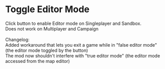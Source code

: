 # Toggle Editor Mode
Click button to enable Editor mode on Singleplayer and Sandbox.
<br>
Does not work on Multiplayer and Campaign
<br>
<br>
Changelog:
<br>
Added workaround that lets you exit a game while in "false editor mode" (the editor mode toggled by the button)
<br>
The mod now shouldn't interfere with "true editor mode" (the editor mode accessed from the map editor)
